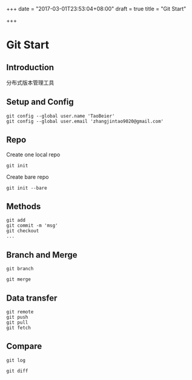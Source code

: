 +++
date = "2017-03-01T23:53:04+08:00"
draft = true
title = "Git Start"

+++

# Git Start

## Introduction

分布式版本管理工具

## Setup and Config

```
git config --global user.name 'TaoBeier'
git config --global user.email 'zhangjintao9020@gmail.com'
```

## Repo

Create one local repo

```
git init
```

Create bare repo

```
git init --bare
```

## Methods

```
git add
git commit -m 'msg'
git checkout
...
```

## Branch and Merge

```
git branch

git merge
```

## Data transfer

```
git remote 
git push
git pull
git fetch
```

## Compare


```
git log

git diff 
```
